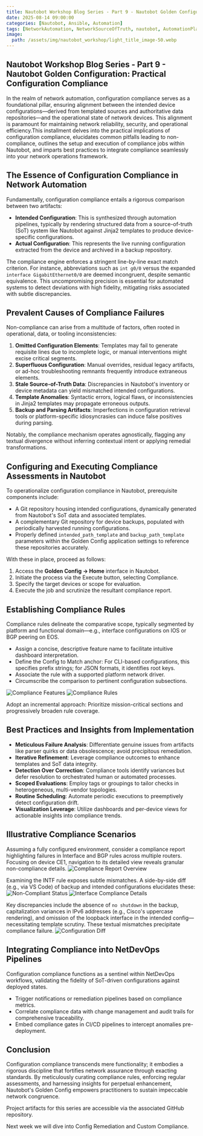 ```yaml
---
title: Nautobot Workshop Blog Series - Part 9 - Nautobot Golden Configuration - Practical Configuration Compliance
date: 2025-08-14 09:00:00
categories: [Nautobot, Ansible, Automation]
tags: [NetworkAutomation, NetworkSourceOfTruth, nautobot, AutomationPlatform, NautobotTutorials]
image:
  path: /assets/img/nautobot_workshop/light_title_image-50.webp
---
```


## Nautobot Workshop Blog Series - Part 9 - Nautobot Golden Configuration: Practical Configuration Compliance

In the realm of network automation, configuration compliance serves as a foundational pillar, ensuring alignment between the intended device configurations—derived from templated sources and authoritative data repositories—and the operational state of network devices. This alignment is paramount for maintaining network reliability, security, and operational efficiency.This installment delves into the practical implications of configuration compliance, elucidates common pitfalls leading to non-compliance, outlines the setup and execution of compliance jobs within Nautobot, and imparts best practices to integrate compliance seamlessly into your network operations framework.

## The Essence of Configuration Compliance in Network Automation
Fundamentally, configuration compliance entails a rigorous comparison between two artifacts:
- **Intended Configuration**: This is synthesized through automation pipelines, typically by rendering structured data from a source-of-truth (SoT) system like Nautobot against Jinja2 templates to produce device-specific configurations.
- **Actual Configuration**: This represents the live running configuration extracted from the device and archived in a backup repository.

The compliance engine enforces a stringent line-by-line exact match criterion. For instance, abbreviations such as ```int g0/0``` versus the expanded``` interface GigabitEthernet0/0``` are deemed incongruent, despite semantic equivalence. This uncompromising precision is essential for automated systems to detect deviations with high fidelity, mitigating risks associated with subtle discrepancies.

## Prevalent Causes of Compliance Failures
Non-compliance can arise from a multitude of factors, often rooted in operational, data, or tooling inconsistencies:
1. **Omitted Configuration Elements**: Templates may fail to generate requisite lines due to incomplete logic, or manual interventions might excise critical segments.
2. **Superfluous Configuration**: Manual overrides, residual legacy artifacts, or ad-hoc troubleshooting remnants frequently introduce extraneous elements.
3. **Stale Source-of-Truth Data**: Discrepancies in Nautobot's inventory or device metadata can yield mismatched intended configurations.
4. **Template Anomalies**: Syntactic errors, logical flaws, or inconsistencies in Jinja2 templates may propagate erroneous outputs.
5. **Backup and Parsing Artifacts**: Imperfections in configuration retrieval tools or platform-specific idiosyncrasies can induce false positives during parsing.

Notably, the compliance mechanism operates agnostically, flagging any textual divergence without inferring contextual intent or applying remedial transformations.

## Configuring and Executing Compliance Assessments in Nautobot
To operationalize configuration compliance in Nautobot, prerequisite components include:
- A Git repository housing intended configurations, dynamically generated from Nautobot's SoT data and associated templates.
- A complementary Git repository for device backups, populated with periodically harvested running configurations.
- Properly defined ```intended_path_template``` and ```backup_path_template``` parameters within the Golden Config application settings to reference these repositories accurately.

With these in place, proceed as follows:
1. Access the **Golden Config → Home** interface in Nautobot.
2. Initiate the process via the Execute button, selecting Compliance.
3. Specify the target devices or scope for evaluation.
4. Execute the job and scrutinize the resultant compliance report.

## Establishing Compliance Rules
Compliance rules delineate the comparative scope, typically segmented by platform and functional domain—e.g., interface configurations on IOS or BGP peering on EOS.
- Assign a concise, descriptive feature name to facilitate intuitive dashboard interpretation.
- Define the Config to Match anchor: For CLI-based configurations, this specifies prefix strings; for JSON formats, it identifies root keys.
- Associate the rule with a supported platform network driver.
- Circumscribe the comparison to pertinent configuration subsections.

<img src="/assets/img/nautobot_workshop/compliance-features.webp" alt="Compliance Features">
<img src="/assets/img/nautobot_workshop/compliance-rules.webp" alt="Compliance Rules">

Adopt an incremental approach: Prioritize mission-critical sections and progressively broaden rule coverage.

## Best Practices and Insights from Implementation
- **Meticulous Failure Analysis**: Differentiate genuine issues from artifacts like parser quirks or data obsolescence; avoid precipitous remediation.
- **Iterative Refinement**: Leverage compliance outcomes to enhance templates and SoT data integrity.
- **Detection Over Correction**: Compliance tools identify variances but defer resolution to orchestrated human or automated processes.
- **Scoped Evaluations**: Employ tags or groupings to tailor checks in heterogeneous, multi-vendor topologies.
- **Routine Scheduling**: Automate periodic executions to preemptively detect configuration drift.
- **Visualization Leverage**: Utilize dashboards and per-device views for actionable insights into compliance trends.

## Illustrative Compliance Scenarios
Assuming a fully configured environment, consider a compliance report highlighting failures in Interface and BGP rules across multiple routers. Focusing on device CE1, navigation to its detailed view reveals granular non-compliance details.
<img src="/assets/img/nautobot_workshop/compliance-report.webp" alt="Compliance Report Overview">

Examining the INTF rule exposes subtle mismatches. A side-by-side diff (e.g., via VS Code) of backup and intended configurations elucidates these:
<img src="/assets/img/nautobot_workshop/compliance-not-compliant.webp" alt="Non-Compliant Status">
<img src="/assets/img/nautobot_workshop/compliance-interfaces.webp" alt="Interface Compliance Details">

Key discrepancies include the absence of ```no shutdown``` in the backup, capitalization variances in IPv6 addresses (e.g., Cisco's uppercase rendering), and omission of the loopback interface in the intended config—necessitating template scrutiny. These textual mismatches precipitate compliance failure.
<img src="/assets/img/nautobot_workshop/compliance-diff.webp" alt="Configuration Diff">


## Integrating Compliance into NetDevOps Pipelines
Configuration compliance functions as a sentinel within NetDevOps workflows, validating the fidelity of SoT-driven configurations against deployed states.
- Trigger notifications or remediation pipelines based on compliance metrics.
- Correlate compliance data with change management and audit trails for comprehensive traceability.
- Embed compliance gates in CI/CD pipelines to intercept anomalies pre-deployment.

## Conclusion
Configuration compliance transcends mere functionality; it embodies a rigorous discipline that fortifies network assurance through exacting standards. By meticulously curating compliance rules, enforcing regular assessments, and harnessing insights for perpetual enhancement, Nautobot's Golden Config empowers practitioners to sustain impeccable network congruence.

Project artifacts for this series are accessible via the associated GitHub repository.

Next week we will dive into Config Remediation and Custom Compliance.